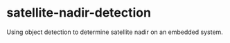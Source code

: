 # satellite-nadir-detection
 Using object detection to determine satellite nadir on an embedded system.
